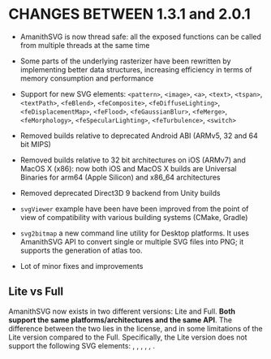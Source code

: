 # CHANGES BETWEEN 1.3.1 and 2.0.1

- AmanithSVG is now thread safe: all the exposed functions can be called from multiple threads at the same time

- Some parts of the underlying rasterizer have been rewritten by implementing better data structures, increasing efficiency in terms of memory consumption and performance

- Support for new SVG elements: `<pattern>`, `<image>`, `<a>`, `<text>`, `<tspan>`, `<textPath>`, `<feBlend>`, `<feComposite>`, `<feDiffuseLighting>`, `<feDisplacementMap>`, `<feFlood>`, `<feGaussianBlur>`, `<feMerge>`, `<feMorphology>`, `<feSpecularLighting>`, `<feTurbulence>`, `<switch>`

- Removed builds relative to deprecated Android ABI (ARMv5, 32 and 64 bit MIPS)

- Removed builds relative to 32 bit architectures on iOS (ARMv7) and MacOS X (x86): now both iOS and MacOS X builds are Universal Binaries for arm64 (Apple Silicon) and x86_64 architectures

- Removed deprecated Direct3D 9 backend from Unity builds

- `svgViewer` example have been have been improved from the point of view of compatibility with various building systems (CMake, Gradle)

- `svg2bitmap` a new command line utility for Desktop platforms. It uses AmanithSVG API to convert single or multiple SVG files into PNG; it supports the generation of atlas too.

- Lot of minor fixes and improvements

## Lite vs Full

AmanithSVG now exists in two different versions: Lite and Full. **Both support the same platforms/architectures and the same API**. The difference between the two lies in the license, and in some limitations of the Lite version compared to the Full. Specifically, the Lite version does not support the following SVG elements: [<linearGradient>](https://www.w3.org/TR/SVG11/pservers.html#LinearGradients), [<radialGradient>](https://www.w3.org/TR/SVG11/pservers.html#RadialGradients), [<pattern>](https://www.w3.org/TR/SVG11/pservers.html#Patterns), [<image>](https://www.w3.org/TR/SVG11/struct.html#ImageElement), [<mask>](https://www.w3.org/TR/SVG11/masking.html#Masking), [<filter>](https://www.w3.org/TR/SVG11/filters.html).
